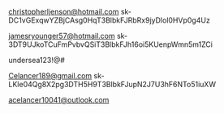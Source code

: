 christopherljenson@hotmail.com
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

jamesryounger57@hotmail.com
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

undersea123!@#

Celancer189@gmail.com
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

acelancer10041@outlook.com
